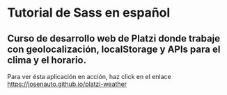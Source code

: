 Tutorial de Sass en español
============================
Curso de desarrollo web de Platzi donde trabaje con geolocalización, localStorage y APIs para el clima y el horario.
------------------
Para ver ésta aplicación en acción, haz click en el enlace
https://josenauto.github.io/platzi-weather
